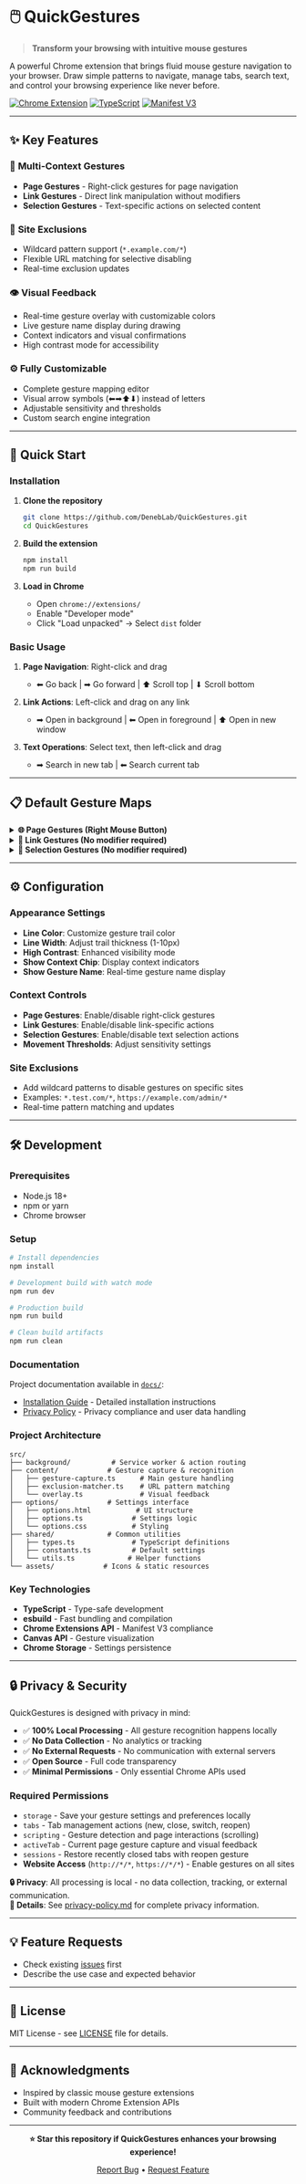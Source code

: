 # 🖱️ QuickGestures

> **Transform your browsing with intuitive mouse gestures**

A powerful Chrome extension that brings fluid mouse gesture navigation to your browser. Draw simple patterns to navigate, manage tabs, search text, and control your browsing experience like never before.

[![Chrome Extension](https://img.shields.io/badge/Chrome-Extension-4285f4?style=for-the-badge&logo=googlechrome&logoColor=white)](https://chrome.google.com/webstore)
[![TypeScript](https://img.shields.io/badge/TypeScript-007ACC?style=for-the-badge&logo=typescript&logoColor=white)]()
[![Manifest V3](https://img.shields.io/badge/Manifest-V3-green?style=for-the-badge)]()

---

## ✨ Key Features

### 🎯 **Multi-Context Gestures**
- **Page Gestures** - Right-click gestures for page navigation
- **Link Gestures** - Direct link manipulation without modifiers  
- **Selection Gestures** - Text-specific actions on selected content

### 🚫 **Site Exclusions**
- Wildcard pattern support (`*.example.com/*`)
- Flexible URL matching for selective disabling
- Real-time exclusion updates

### 👁️ **Visual Feedback**
- Real-time gesture overlay with customizable colors
- Live gesture name display during drawing
- Context indicators and visual confirmations
- High contrast mode for accessibility

### ⚙️ **Fully Customizable**
- Complete gesture mapping editor
- Visual arrow symbols (⬅➡⬆⬇) instead of letters
- Adjustable sensitivity and thresholds
- Custom search engine integration

---

## 🚀 Quick Start

### Installation
1. **Clone the repository**
   ```bash
   git clone https://github.com/DenebLab/QuickGestures.git
   cd QuickGestures
   ```

2. **Build the extension**
   ```bash
   npm install
   npm run build
   ```

3. **Load in Chrome**
   - Open `chrome://extensions/`
   - Enable "Developer mode"
   - Click "Load unpacked" → Select `dist` folder

### Basic Usage
1. **Page Navigation**: Right-click and drag
   - ⬅ Go back | ➡ Go forward | ⬆ Scroll top | ⬇ Scroll bottom

2. **Link Actions**: Left-click and drag on any link
   - ➡ Open in background | ⬅ Open in foreground | ⬆ Open in new window

3. **Text Operations**: Select text, then left-click and drag
   - ➡ Search in new tab | ⬅ Search current tab

---

## 📋 Default Gesture Maps

<details>
<summary><strong>🌐 Page Gestures (Right Mouse Button)</strong></summary>

| Gesture | Action | Description |
|---------|--------|-------------|
| ⬅ | Go Back | Navigate to previous page |
| ➡ | Go Forward | Navigate to next page |
| ⬆ | Scroll Top | Jump to top of page |
| ⬇ | Scroll Bottom | Jump to bottom of page |
| ⬅➡ | New Tab | Open new tab |
| ➡⬅ | Close Tabs Right | Close tabs to the right |
| ⬇⬆ | Reopen Tab | Restore last closed tab |
| ⬇➡ | Close Tab | Close current tab |
| ⬆⬅ | Switch Tab Left | Move to previous tab |
| ⬆➡ | Switch Tab Right | Move to next tab |

</details>

<details>
<summary><strong>🔗 Link Gestures (No modifier required)</strong></summary>

| Gesture | Action | Description |
|---------|--------|-------------|
| ➡ | Background Tab | Open link in background tab |
| ⬅ | Foreground Tab | Open link in foreground tab |
| ⬆ | New Window | Open link in new window |

</details>

<details>
<summary><strong>📝 Selection Gestures (No modifier required)</strong></summary>

| Gesture | Action | Description |
|---------|--------|-------------|
| ➡ | Search New Tab | Search selected text in new tab |
| ⬅ | Search Current | Search selected text in current tab |

</details>

---

## ⚙️ Configuration

### Appearance Settings
- **Line Color**: Customize gesture trail color
- **Line Width**: Adjust trail thickness (1-10px)
- **High Contrast**: Enhanced visibility mode
- **Show Context Chip**: Display context indicators
- **Show Gesture Name**: Real-time gesture name display

### Context Controls
- **Page Gestures**: Enable/disable right-click gestures
- **Link Gestures**: Enable/disable link-specific actions
- **Selection Gestures**: Enable/disable text selection actions
- **Movement Thresholds**: Adjust sensitivity settings

### Site Exclusions
- Add wildcard patterns to disable gestures on specific sites
- Examples: `*.test.com/*`, `https://example.com/admin/*`
- Real-time pattern matching and updates

---

## 🛠️ Development

### Prerequisites
- Node.js 18+
- npm or yarn
- Chrome browser

### Setup
```bash
# Install dependencies
npm install

# Development build with watch mode
npm run dev

# Production build
npm run build

# Clean build artifacts
npm run clean
```

### Documentation
Project documentation available in [`docs/`](docs/):
- [Installation Guide](docs/installation.md) - Detailed installation instructions
- [Privacy Policy](docs/privacy-policy.md) - Privacy compliance and user data handling

### Project Architecture
```
src/
├── background/          # Service worker & action routing
├── content/            # Gesture capture & recognition
│   ├── gesture-capture.ts      # Main gesture handling
│   ├── exclusion-matcher.ts    # URL pattern matching
│   └── overlay.ts              # Visual feedback
├── options/            # Settings interface
│   ├── options.html           # UI structure
│   ├── options.ts            # Settings logic
│   └── options.css           # Styling
├── shared/             # Common utilities
│   ├── types.ts              # TypeScript definitions
│   ├── constants.ts          # Default settings
│   └── utils.ts             # Helper functions
└── assets/            # Icons & static resources
```

### Key Technologies
- **TypeScript** - Type-safe development
- **esbuild** - Fast bundling and compilation
- **Chrome Extensions API** - Manifest V3 compliance
- **Canvas API** - Gesture visualization
- **Chrome Storage** - Settings persistence

---

## 🔒 Privacy & Security

QuickGestures is designed with privacy in mind:

- ✅ **100% Local Processing** - All gesture recognition happens locally
- ✅ **No Data Collection** - No analytics or tracking
- ✅ **No External Requests** - No communication with external servers
- ✅ **Open Source** - Full code transparency
- ✅ **Minimal Permissions** - Only essential Chrome APIs used

### Required Permissions
- `storage` - Save your gesture settings and preferences locally
- `tabs` - Tab management actions (new, close, switch, reopen)
- `scripting` - Gesture detection and page interactions (scrolling)
- `activeTab` - Current page gesture capture and visual feedback
- `sessions` - Restore recently closed tabs with reopen gesture
- **Website Access** (`http://*/*`, `https://*/*`) - Enable gestures on all sites

**🔒 Privacy**: All processing is local - no data collection, tracking, or external communication.  
**📖 Details**: See [privacy-policy.md](docs/privacy-policy.md) for complete privacy information.

---

## 💡 Feature Requests
- Check existing [issues](../../issues) first
- Describe the use case and expected behavior

---

## 📜 License

MIT License - see [LICENSE](LICENSE) file for details.

---

## 🙏 Acknowledgments

- Inspired by classic mouse gesture extensions
- Built with modern Chrome Extension APIs
- Community feedback and contributions

---

<div align="center">

**⭐ Star this repository if QuickGestures enhances your browsing experience!**

[Report Bug](../../issues) • [Request Feature](../../issues)

</div>